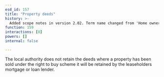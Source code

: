 ```yaml
---
esd_id: 157
title: "Property deeds"
history: >-
  Added scope notes in version 2.02. Term name changed from 'Home ownership service - deeds' to 'Housing - council - deeds' in version 3.00. Name changed to 'Property deeds in version 4.00.
function: 159
interactions: [8]
powers: []
internal: false

---
```


The local authority does not retain the deeds where a property has been sold under the right to buy scheme it will be retained by the leaseholders mortgage or loan lender.

